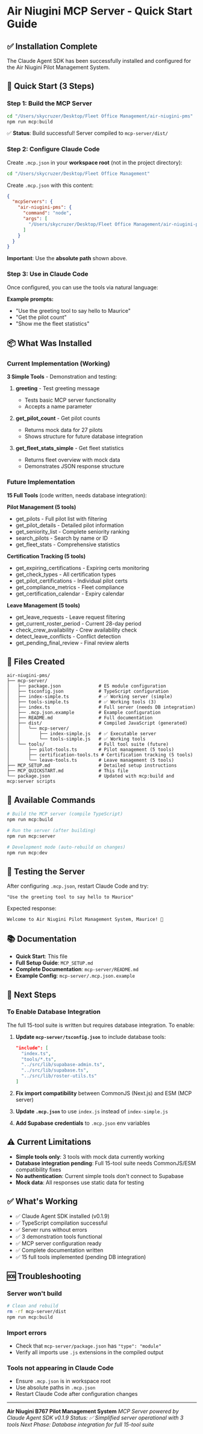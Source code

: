 # Air Niugini MCP Server - Quick Start Guide

## ✅ Installation Complete

The Claude Agent SDK has been successfully installed and configured for the Air Niugini Pilot Management System.

## 🚀 Quick Start (3 Steps)

### Step 1: Build the MCP Server

```bash
cd "/Users/skycruzer/Desktop/Fleet Office Management/air-niugini-pms"
npm run mcp:build
```

✅ **Status**: Build successful! Server compiled to `mcp-server/dist/`

### Step 2: Configure Claude Code

Create `.mcp.json` in your **workspace root** (not in the project directory):

```bash
cd "/Users/skycruzer/Desktop/Fleet Office Management"
```

Create `.mcp.json` with this content:

```json
{
  "mcpServers": {
    "air-niugini-pms": {
      "command": "node",
      "args": [
        "/Users/skycruzer/Desktop/Fleet Office Management/air-niugini-pms/mcp-server/dist/mcp-server/index-simple.js"
      ]
    }
  }
}
```

**Important**: Use the **absolute path** shown above.

### Step 3: Use in Claude Code

Once configured, you can use the tools via natural language:

**Example prompts:**

- "Use the greeting tool to say hello to Maurice"
- "Get the pilot count"
- "Show me the fleet statistics"

## 📦 What Was Installed

### Current Implementation (Working)

**3 Simple Tools** - Demonstration and testing:

1. **greeting** - Test greeting message
   - Tests basic MCP server functionality
   - Accepts a name parameter

2. **get_pilot_count** - Get pilot counts
   - Returns mock data for 27 pilots
   - Shows structure for future database integration

3. **get_fleet_stats_simple** - Get fleet statistics
   - Returns fleet overview with mock data
   - Demonstrates JSON response structure

### Future Implementation

**15 Full Tools** (code written, needs database integration):

**Pilot Management (5 tools)**

- get_pilots - Full pilot list with filtering
- get_pilot_details - Detailed pilot information
- get_seniority_list - Complete seniority ranking
- search_pilots - Search by name or ID
- get_fleet_stats - Comprehensive statistics

**Certification Tracking (5 tools)**

- get_expiring_certifications - Expiring certs monitoring
- get_check_types - All certification types
- get_pilot_certifications - Individual pilot certs
- get_compliance_metrics - Fleet compliance
- get_certification_calendar - Expiry calendar

**Leave Management (5 tools)**

- get_leave_requests - Leave request filtering
- get_current_roster_period - Current 28-day period
- check_crew_availability - Crew availability check
- detect_leave_conflicts - Conflict detection
- get_pending_final_review - Final review alerts

## 📁 Files Created

```
air-niugini-pms/
├── mcp-server/
│   ├── package.json              # ES module configuration
│   ├── tsconfig.json             # TypeScript configuration
│   ├── index-simple.ts           # ✅ Working server (simple)
│   ├── tools-simple.ts           # ✅ Working tools (3)
│   ├── index.ts                  # Full server (needs DB integration)
│   ├── .mcp.json.example         # Example configuration
│   ├── README.md                 # Full documentation
│   ├── dist/                     # Compiled JavaScript (generated)
│   │   └── mcp-server/
│   │       ├── index-simple.js   # ✅ Executable server
│   │       └── tools-simple.js   # ✅ Working tools
│   └── tools/                    # Full tool suite (future)
│       ├── pilot-tools.ts        # Pilot management (5 tools)
│       ├── certification-tools.ts # Certification tracking (5 tools)
│       └── leave-tools.ts        # Leave management (5 tools)
├── MCP_SETUP.md                  # Detailed setup instructions
├── MCP_QUICKSTART.md             # This file
└── package.json                  # Updated with mcp:build and mcp:server scripts
```

## 🔧 Available Commands

```bash
# Build the MCP server (compile TypeScript)
npm run mcp:build

# Run the server (after building)
npm run mcp:server

# Development mode (auto-rebuild on changes)
npm run mcp:dev
```

## 🧪 Testing the Server

After configuring `.mcp.json`, restart Claude Code and try:

```
"Use the greeting tool to say hello to Maurice"
```

Expected response:

```
Welcome to Air Niugini Pilot Management System, Maurice! 🛫
```

## 📚 Documentation

- **Quick Start**: This file
- **Full Setup Guide**: `MCP_SETUP.md`
- **Complete Documentation**: `mcp-server/README.md`
- **Example Config**: `mcp-server/.mcp.json.example`

## 🔄 Next Steps

### To Enable Database Integration

The full 15-tool suite is written but requires database integration. To enable:

1. **Update `mcp-server/tsconfig.json`** to include database tools:

   ```json
   "include": [
     "index.ts",
     "tools/*.ts",
     "../src/lib/supabase-admin.ts",
     "../src/lib/supabase.ts",
     "../src/lib/roster-utils.ts"
   ]
   ```

2. **Fix import compatibility** between CommonJS (Next.js) and ESM (MCP server)

3. **Update `.mcp.json`** to use `index.js` instead of `index-simple.js`

4. **Add Supabase credentials** to `.mcp.json` env variables

## ⚠️ Current Limitations

- **Simple tools only**: 3 tools with mock data currently working
- **Database integration pending**: Full 15-tool suite needs CommonJS/ESM compatibility fixes
- **No authentication**: Current simple tools don't connect to Supabase
- **Mock data**: All responses use static data for testing

## ✅ What's Working

- ✅ Claude Agent SDK installed (v0.1.9)
- ✅ TypeScript compilation successful
- ✅ Server runs without errors
- ✅ 3 demonstration tools functional
- ✅ MCP server configuration ready
- ✅ Complete documentation written
- ✅ 15 full tools implemented (pending DB integration)

## 🆘 Troubleshooting

### Server won't build

```bash
# Clean and rebuild
rm -rf mcp-server/dist
npm run mcp:build
```

### Import errors

- Check that `mcp-server/package.json` has `"type": "module"`
- Verify all imports use `.js` extensions in the compiled output

### Tools not appearing in Claude Code

- Ensure `.mcp.json` is in workspace root
- Use absolute paths in `.mcp.json`
- Restart Claude Code after configuration changes

---

**Air Niugini B767 Pilot Management System**
_MCP Server powered by Claude Agent SDK v0.1.9_
_Status: ✅ Simplified server operational with 3 tools_
_Next Phase: Database integration for full 15-tool suite_
